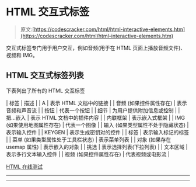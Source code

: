 # HTML 交互式标签

> 原文:[https://codescracker.com/html/html-interactive-elements.htm](https://codescracker.com/html/html-interactive-elements.htm)

交互式标签专门用于用户交互，例如音频(用于在 HTML 页面上播放音频文件)、视频和 IMG。

## HTML 交互式标签列表

下表列出了所有的 HTML 交互标签

| 标签 | 描述 |
| A | 表示 HTML 文档中的链接 |
| 音频
(如果控件属性存在) | 表示音频和声音流 |
| 按钮 | 代表一个按钮 |
| 细节 | 为用户提供附加信息或控制 |
| 把…嵌入 | 表示 HTML 文档中的插件内容 |
| 内联框架 | 表示嵌入式框架 |
| IMG
(如果使用地图属性存在) | 代表一个图像 |
| 输入
(如果类型属性不处于隐藏状态) | 表示输入控件 |
| KEYGEN | 表示生成密钥对的控件 |
| 标签 | 表示输入标记的标签 |
| 菜单
(如果类型属性处于工具栏状态) | 表示菜单列表 |
| 对象
(如果存在 usemap 属性) | 表示嵌入的对象 |
| 挑选 | 表示选择列表(下拉列表) |
| 文本区域 | 表示多行文本输入控件 |
| 视频
(如果控件属性存在) | 代表视频或电影流 |

[HTML 在线测试](/exam/showtest.php?subid=4)

* * *

* * *